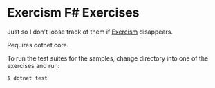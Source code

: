 # Exercism F# Exercises
Just so I don't loose track of them if [Exercism](http://exercism.io) disappears.

Requires dotnet core.

To run the test suites for the samples, change directory into one of the exercises and run:
```bash
$ dotnet test
```
